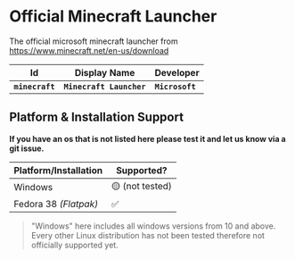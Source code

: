# Official Minecraft Launcher

The official microsoft minecraft launcher from https://www.minecraft.net/en-us/download

| Id | Display Name | Developer |
| --- | --- | --- |
| **``minecraft``** | **``Minecraft Launcher``** | **``Microsoft``** |

## Platform & Installation Support
**If you have an os that is not listed here please test it and let us know via a git issue.**

| Platform/Installation | Supported? |
| --- | --- |
| Windows               | 🟡 (not tested) |
| Fedora 38 *(Flatpak)* | ✅ |

> "Windows" here includes all windows versions from 10 and above. Every other Linux distribution has not been tested therefore not officially supported yet.